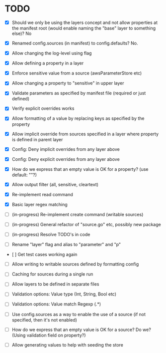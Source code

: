 # TODO

- [x] Should we only be using the layers concept and not allow properties at the manifest root (would enable naming the "base" layer to something else)? No
- [x] Renamed config.sources (in manifest) to config.defaults? No.
- [x] Allow changing the log-level using flag
- [x] Allow defining a property in a layer
- [x] Enforce sensitive value from a source (awsParameterStore etc)
- [x] Allow changing a property to "sensitive" in upper layer
- [x] Validate parameters as specified by manifest file (required or just defined)
- [x] Verify explicit overrides works
- [x] Allow formatting of a value by replacing keys as specified by the property
- [x] Allow implicit override from sources specified in a layer where property is defined in parent layer
- [x] Config: Deny implicit overrides from any layer above
- [x] Config: Deny explicit overrides from any layer above
- [x] How do we express that an empty value is OK for a property? (use default: ""?)
- [x] Allow output filter (all, sensitive, cleartext)
- [x] Re-implement read command
- [x] Basic layer regex matching

- [ ] (in-progress) Re-implement create command (writable sources)
- [ ] (in-progress) General refactor of "source.go" etc, possibly new package
- [ ] (in-progress) Resolve TODO's in code
- [ ] Rename "layer" flag and alias to "parameter" and "p"

- [ ] Get test cases working again
- [ ] Allow writing to writable sources defined by formatting config

- [ ] Caching for sources during a single run
- [ ] Allow layers to be defined in separate files
- [ ] Validation options: Value type (Int, String, Bool etc)
- [ ] Validation options: Value match Regexp (.\*)
- [ ] Use config.sources as a way to enable the use of a source (if not specified, then it's not enabled)
- [ ] How do we express that an empty value is OK for a source? Do we? (Using validation field on property?)
- [ ] Allow generating values to help with seeding the store
